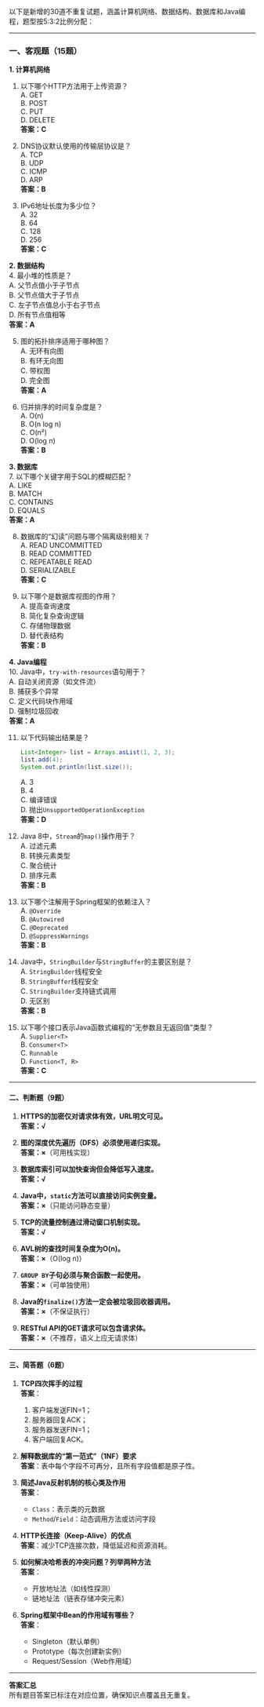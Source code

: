 以下是新增的30道不重复试题，涵盖计算机网络、数据结构、数据库和Java编程，题型按5:3:2比例分配：

---

### **一、客观题（15题）**  
**1. 计算机网络**  
1. 以下哪个HTTP方法用于上传资源？  
   A. GET  
   B. POST  
   C. PUT  
   D. DELETE  
   **答案：C**  

2. DNS协议默认使用的传输层协议是？  
   A. TCP  
   B. UDP  
   C. ICMP  
   D. ARP  
   **答案：B**  

3. IPv6地址长度为多少位？  
   A. 32  
   B. 64  
   C. 128  
   D. 256  
   **答案：C**  

**2. 数据结构**  
4. 最小堆的性质是？  
   A. 父节点值小于子节点  
   B. 父节点值大于子节点  
   C. 左子节点值总小于右子节点  
   D. 所有节点值相等  
   **答案：A**  

5. 图的拓扑排序适用于哪种图？  
   A. 无环有向图  
   B. 有环无向图  
   C. 带权图  
   D. 完全图  
   **答案：A**  

6. 归并排序的时间复杂度是？  
   A. O(n)  
   B. O(n log n)  
   C. O(n²)  
   D. O(log n)  
   **答案：B**  

**3. 数据库**  
7. 以下哪个关键字用于SQL的模糊匹配？  
   A. LIKE  
   B. MATCH  
   C. CONTAINS  
   D. EQUALS  
   **答案：A**  

8. 数据库的“幻读”问题与哪个隔离级别相关？  
   A. READ UNCOMMITTED  
   B. READ COMMITTED  
   C. REPEATABLE READ  
   D. SERIALIZABLE  
   **答案：C**  

9. 以下哪个是数据库视图的作用？  
   A. 提高查询速度  
   B. 简化复杂查询逻辑  
   C. 存储物理数据  
   D. 替代表结构  
   **答案：B**  

**4. Java编程**  
10. Java中，`try-with-resources`语句用于？  
    A. 自动关闭资源（如文件流）  
    B. 捕获多个异常  
    C. 定义代码块作用域  
    D. 强制垃圾回收  
    **答案：A**  

11. 以下代码输出结果是？  
    ```java  
    List<Integer> list = Arrays.asList(1, 2, 3);  
    list.add(4);  
    System.out.println(list.size());  
    ```
    A. 3  
    B. 4  
    C. 编译错误  
    D. 抛出`UnsupportedOperationException`  
    **答案：D**  

12. Java 8中，`Stream`的`map()`操作用于？  
    A. 过滤元素  
    B. 转换元素类型  
    C. 聚合统计  
    D. 排序元素  
    **答案：B**  

13. 以下哪个注解用于Spring框架的依赖注入？  
    A. `@Override`  
    B. `@Autowired`  
    C. `@Deprecated`  
    D. `@SuppressWarnings`  
    **答案：B**  

14. Java中，`StringBuilder`与`StringBuffer`的主要区别是？  
    A. `StringBuilder`线程安全  
    B. `StringBuffer`线程安全  
    C. `StringBuilder`支持链式调用  
    D. 无区别  
    **答案：B**  

15. 以下哪个接口表示Java函数式编程的“无参数且无返回值”类型？  
    A. `Supplier<T>`  
    B. `Consumer<T>`  
    C. `Runnable`  
    D. `Function<T, R>`  
    **答案：C**  

---

#### **二、判断题（9题）**  
1. **HTTPS的加密仅对请求体有效，URL明文可见。**  
   **答案：√**  

2. **图的深度优先遍历（DFS）必须使用递归实现。**  
   **答案：×**（可用栈实现）  

3. **数据库索引可以加快查询但会降低写入速度。**  
   **答案：√**  

4. **Java中，`static`方法可以直接访问实例变量。**  
   **答案：×**（只能访问静态变量）  

5. **TCP的流量控制通过滑动窗口机制实现。**  
   **答案：√**  

6. **AVL树的查找时间复杂度为O(n)。**  
   **答案：×**（O(log n)）  

7. **`GROUP BY`子句必须与聚合函数一起使用。**  
   **答案：×**（可单独使用）  

8. **Java的`finalize()`方法一定会被垃圾回收器调用。**  
   **答案：×**（不保证执行）  

9. **RESTful API的GET请求可以包含请求体。**  
   **答案：×**（不推荐，语义上应无请求体）  

---

#### **三、简答题（6题）**  
1. **TCP四次挥手的过程**  
   **答案**：  
   1. 客户端发送FIN=1；  
   2. 服务器回复ACK；  
   3. 服务器发送FIN=1；  
   4. 客户端回复ACK。  

2. **解释数据库的“第一范式”（1NF）要求**  
   **答案**：表中每个字段不可再分，且所有字段值都是原子性。  

3. **简述Java反射机制的核心类及作用**  
   **答案**：  
   - `Class`：表示类的元数据  
   - `Method`/`Field`：动态调用方法或访问字段  

4. **HTTP长连接（Keep-Alive）的优点**  
   **答案**：减少TCP连接次数，降低延迟和资源消耗。  

5. **如何解决哈希表的冲突问题？列举两种方法**  
   **答案**：  
   - 开放地址法（如线性探测）  
   - 链地址法（链表存储冲突元素）  

6. **Spring框架中Bean的作用域有哪些？**  
   **答案**：  
   - Singleton（默认单例）  
   - Prototype（每次创建新实例）  
   - Request/Session（Web作用域）  

---

**答案汇总**  
所有题目答案已标注在对应位置，确保知识点覆盖且无重复。